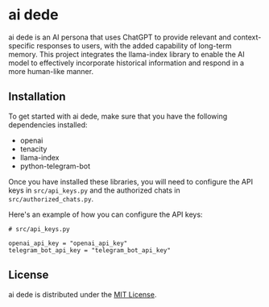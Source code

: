 # ai dede 

ai dede is an AI persona that uses ChatGPT to provide relevant and context-specific responses to users, with the added capability of long-term memory. This project integrates the llama-index library to enable the AI model to effectively incorporate historical information and respond in a more human-like manner.

## Installation

To get started with ai dede, make sure that you have the following dependencies installed:

- openai
- tenacity
- llama-index
- python-telegram-bot

Once you have installed these libraries, you will need to configure the API keys in `src/api_keys.py` and the authorized chats in `src/authorized_chats.py`. 

Here's an example of how you can configure the API keys:

```
# src/api_keys.py

openai_api_key = "openai_api_key"
telegram_bot_api_key = "telegram_bot_api_key"
```

## License

ai dede is distributed under the [MIT License](https://github.com/dyigitpolat/ai_dede/LICENSE).
